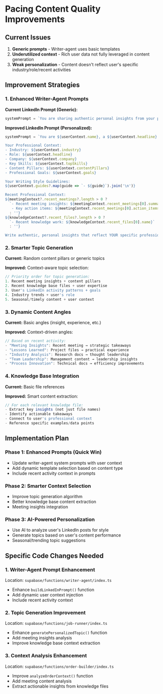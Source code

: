 # Pacing Content Quality Improvements

## Current Issues
1. **Generic prompts** - Writer-agent uses basic templates
2. **Underutilized context** - Rich user data not fully leveraged in content generation
3. **Weak personalization** - Content doesn't reflect user's specific industry/role/recent activities

## Improvement Strategies

### 1. Enhanced Writer-Agent Prompts

**Current LinkedIn Prompt (Generic):**
```javascript
systemPrompt = `You are sharing authentic personal insights from your professional experience. Write in a conversational, genuine voice...`
```

**Improved LinkedIn Prompt (Personalized):**
```javascript
systemPrompt = `You are ${userContext.name}, a ${userContext.headline} at ${userContext.company}. 

Your Professional Context:
- Industry: ${userContext.industry}
- Role: ${userContext.headline}
- Company: ${userContext.company}
- Key Skills: ${userContext.topSkills}
- Content Pillars: ${userContext.contentPillars}
- Professional Goals: ${userContext.goals}

Your Writing Style Guidelines:
${userContext.guides?.map(guide => `- ${guide}`).join('\n')}

Recent Professional Context:
${meetingContext?.recent_meetings?.length > 0 ? 
  `- Recent meeting insights: ${meetingContext.recent_meetings[0].summary}
   - Key action items: ${meetingContext.recent_meetings[0].action_items}` 
  : ''}
${knowledgeContext?.recent_files?.length > 0 ? 
  `- Recent knowledge work: ${knowledgeContext.recent_files[0].name}` 
  : ''}

Write authentic, personal insights that reflect YOUR specific professional experience and perspective. Reference your actual work context naturally.`
```

### 2. Smarter Topic Generation

**Current:** Random content pillars or generic topics

**Improved:** Context-aware topic selection:
```javascript
// Priority order for topic generation:
1. Recent meeting insights + content pillars
2. Recent knowledge base files + user expertise  
3. User's LinkedIn activity patterns + goals
4. Industry trends + user's role
5. Seasonal/timely content + user context
```

### 3. Dynamic Content Angles

**Current:** Basic angles (insight, experience, etc.)

**Improved:** Context-driven angles:
```javascript
// Based on recent activity:
- "Meeting Insights": Recent meeting → strategic takeaways
- "Lessons Learned": Project files → practical experience
- "Industry Analysis": Research docs → thought leadership
- "Team Leadership": Management content → leadership insights
- "Process Innovation": Technical docs → efficiency improvements
```

### 4. Knowledge Base Integration

**Current:** Basic file references

**Improved:** Smart content extraction:
```javascript
// For each relevant knowledge file:
- Extract key insights (not just file names)
- Identify actionable takeaways
- Connect to user's professional context
- Reference specific examples/data points
```

## Implementation Plan

### Phase 1: Enhanced Prompts (Quick Win)
- Update writer-agent system prompts with user context
- Add dynamic template selection based on content type
- Include recent activity context in prompts

### Phase 2: Smarter Context Selection
- Improve topic generation algorithm
- Better knowledge base content extraction
- Meeting insights integration

### Phase 3: AI-Powered Personalization  
- Use AI to analyze user's LinkedIn posts for style
- Generate topics based on user's content performance
- Seasonal/trending topic suggestions

## Specific Code Changes Needed

### 1. Writer-Agent Prompt Enhancement
Location: `supabase/functions/writer-agent/index.ts`
- Enhance `buildLinkedInPrompt()` function
- Add dynamic user context injection
- Include recent activity context

### 2. Topic Generation Improvement
Location: `supabase/functions/job-runner/index.ts`  
- Enhance `generatePersonalizedTopic()` function
- Add meeting insights analysis
- Improve knowledge base context extraction

### 3. Context Analysis Enhancement
Location: `supabase/functions/order-builder/index.ts`
- Improve `analyzeOrderContext()` function
- Add meeting content analysis
- Extract actionable insights from knowledge files
